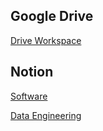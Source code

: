 ## Google Drive
[Drive Workspace](https://drive.google.com/drive/folders/1ZSHBHmKkVNnZvS7oaRVl3rLhtVEHDhwW?usp=sharing)


## Notion
[Software](https://www.notion.so/Ph-n-m-m-26cef21fd4bc803d9180ce44659ce3de)

[Data Engineering](https://www.notion.so/Data-Warehouse-Project-267ef21fd4bc80ff848cf5f4ba585a28)
